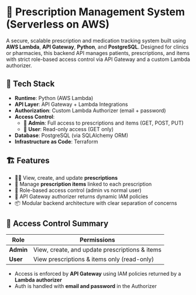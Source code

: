 # 💊 Prescription Management System (Serverless on AWS)

A secure, scalable prescription and medication tracking system built using **AWS Lambda**, **API Gateway**, **Python**, and **PostgreSQL**. Designed for clinics or pharmacies, this backend API manages patients, prescriptions, and items with strict role-based access control via API Gateway and a custom Lambda authorizer.

## 🧰 Tech Stack

- **Runtime**: Python (AWS Lambda)
- **API Layer**: API Gateway + Lambda Integrations
- **Authorization**: Custom Lambda Authorizer (email + password)
- **Access Control**:
  - 🔐 **Admin**: Full access to prescriptions and items (GET, POST, PUT)
  - 👤 **User**: Read-only access (GET only)
- **Database**: PostgreSQL (via SQLAlchemy ORM)
- **Infrastructure as Code**: Terraform

## 🏗️ Features

- 🧑‍⚕️ View, create, and update **prescriptions**
- 💊 Manage **prescription items** linked to each prescription
- 🔐 Role-based access control (admin vs normal user)
- 🔄 API Gateway authorizer returns dynamic IAM policies
- 📦 Modular backend architecture with clear separation of concerns

## 🔐 Access Control Summary

| Role         | Permissions                                      |
|--------------|--------------------------------------------------|
| **Admin**    | View, create, and update prescriptions & items   |
| **User**     | View prescriptions & items only (read-only)      |

- Access is enforced by **API Gateway** using IAM policies returned by a **Lambda authorizer**
- Auth is handled with **email and password** in the Authorizer
